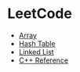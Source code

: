 # LeetCode
<!-- GFM-TOC -->
* [Array](https://github.com/yshiyi/LeetCode/blob/main/Array/Summary.md)
* [Hash Table](https://github.com/yshiyi/LeetCode/blob/main/Hash%20Table/Summary)
* [Linked List](https://github.com/yshiyi/LeetCode/blob/main/Linked%20List/Linked%20List.md)
* [C++ Reference](https://github.com/yshiyi/LeetCode/blob/main/Cplusplus_reference.md)
<!-- GFM-TOC -->
